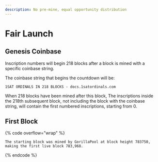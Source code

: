 ```yaml
---
description: No pre-mine, equal opportunity distribution
---
```


# Fair Launch

## Genesis Coinbase

Inscription numbers will begin 218 blocks after a block is mined with a specific coinbase string.

The coinbase string that begins the countdown will be:

```
1SAT ORDINALS IN 218 BLOCKS - docs.1satordinals.com
```

When 218 blocks have been mined after this block, The inscriptions inside the 218th subsequent block, not including the block with the coinbase string, will contain the first numbered inscriptions, starting from 0.

## First Block

{% code overflow="wrap" %}
```
The starting block was mined by GorillaPool at block height 783750, making the first live block 783,968.
```
{% endcode %}
